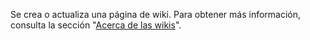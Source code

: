 Se crea o actualiza una página de wiki. Para obtener más información, consulta la sección "[Acerca de las wikis](/github/building-a-strong-community/about-wikis)".
